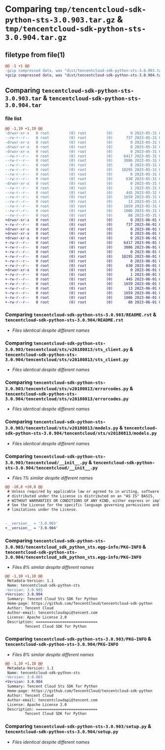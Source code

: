 # Comparing `tmp/tencentcloud-sdk-python-sts-3.0.903.tar.gz` & `tmp/tencentcloud-sdk-python-sts-3.0.904.tar.gz`

## filetype from file(1)

```diff
@@ -1 +1 @@
-gzip compressed data, was "dist/tencentcloud-sdk-python-sts-3.0.903.tar", last modified: Wed May 31 02:19:56 2023, max compression
+gzip compressed data, was "dist/tencentcloud-sdk-python-sts-3.0.904.tar", last modified: Thu Jun  1 02:45:41 2023, max compression
```

## Comparing `tencentcloud-sdk-python-sts-3.0.903.tar` & `tencentcloud-sdk-python-sts-3.0.904.tar`

### file list

```diff
@@ -1,19 +1,19 @@
-drwxr-xr-x   0 root         (0) root         (0)        0 2023-05-31 02:19:56.000000 tencentcloud-sdk-python-sts-3.0.903/
--rw-r--r--   0 root         (0) root         (0)      737 2023-05-31 02:19:56.000000 tencentcloud-sdk-python-sts-3.0.903/README.rst
-drwxr-xr-x   0 root         (0) root         (0)        0 2023-05-31 02:19:56.000000 tencentcloud-sdk-python-sts-3.0.903/tencentcloud/
-drwxr-xr-x   0 root         (0) root         (0)        0 2023-05-31 02:19:56.000000 tencentcloud-sdk-python-sts-3.0.903/tencentcloud/sts/
-drwxr-xr-x   0 root         (0) root         (0)        0 2023-05-31 02:19:56.000000 tencentcloud-sdk-python-sts-3.0.903/tencentcloud/sts/v20180813/
--rw-r--r--   0 root         (0) root         (0)     6417 2023-05-31 02:19:56.000000 tencentcloud-sdk-python-sts-3.0.903/tencentcloud/sts/v20180813/sts_client.py
--rw-r--r--   0 root         (0) root         (0)     3086 2023-05-31 02:19:56.000000 tencentcloud-sdk-python-sts-3.0.903/tencentcloud/sts/v20180813/errorcodes.py
--rw-r--r--   0 root         (0) root         (0)        0 2023-05-31 02:19:56.000000 tencentcloud-sdk-python-sts-3.0.903/tencentcloud/sts/v20180813/__init__.py
--rw-r--r--   0 root         (0) root         (0)    18295 2023-05-31 02:19:56.000000 tencentcloud-sdk-python-sts-3.0.903/tencentcloud/sts/v20180813/models.py
--rw-r--r--   0 root         (0) root         (0)        0 2023-05-31 02:19:56.000000 tencentcloud-sdk-python-sts-3.0.903/tencentcloud/sts/__init__.py
--rw-r--r--   0 root         (0) root         (0)      630 2023-05-31 02:19:56.000000 tencentcloud-sdk-python-sts-3.0.903/tencentcloud/__init__.py
-drwxr-xr-x   0 root         (0) root         (0)        0 2023-05-31 02:19:56.000000 tencentcloud-sdk-python-sts-3.0.903/tencentcloud_sdk_python_sts.egg-info/
--rw-r--r--   0 root         (0) root         (0)        1 2023-05-31 02:19:56.000000 tencentcloud-sdk-python-sts-3.0.903/tencentcloud_sdk_python_sts.egg-info/dependency_links.txt
--rw-r--r--   0 root         (0) root         (0)      445 2023-05-31 02:19:56.000000 tencentcloud-sdk-python-sts-3.0.903/tencentcloud_sdk_python_sts.egg-info/SOURCES.txt
--rw-r--r--   0 root         (0) root         (0)     1659 2023-05-31 02:19:56.000000 tencentcloud-sdk-python-sts-3.0.903/tencentcloud_sdk_python_sts.egg-info/PKG-INFO
--rw-r--r--   0 root         (0) root         (0)       13 2023-05-31 02:19:56.000000 tencentcloud-sdk-python-sts-3.0.903/tencentcloud_sdk_python_sts.egg-info/top_level.txt
--rw-r--r--   0 root         (0) root         (0)     1659 2023-05-31 02:19:56.000000 tencentcloud-sdk-python-sts-3.0.903/PKG-INFO
--rw-r--r--   0 root         (0) root         (0)     1006 2023-05-31 02:19:56.000000 tencentcloud-sdk-python-sts-3.0.903/setup.py
--rw-r--r--   0 root         (0) root         (0)       88 2023-05-31 02:19:56.000000 tencentcloud-sdk-python-sts-3.0.903/setup.cfg
+drwxr-xr-x   0 root         (0) root         (0)        0 2023-06-01 02:45:41.000000 tencentcloud-sdk-python-sts-3.0.904/
+-rw-r--r--   0 root         (0) root         (0)      737 2023-06-01 02:45:41.000000 tencentcloud-sdk-python-sts-3.0.904/README.rst
+drwxr-xr-x   0 root         (0) root         (0)        0 2023-06-01 02:45:41.000000 tencentcloud-sdk-python-sts-3.0.904/tencentcloud/
+drwxr-xr-x   0 root         (0) root         (0)        0 2023-06-01 02:45:41.000000 tencentcloud-sdk-python-sts-3.0.904/tencentcloud/sts/
+drwxr-xr-x   0 root         (0) root         (0)        0 2023-06-01 02:45:41.000000 tencentcloud-sdk-python-sts-3.0.904/tencentcloud/sts/v20180813/
+-rw-r--r--   0 root         (0) root         (0)     6417 2023-06-01 02:45:41.000000 tencentcloud-sdk-python-sts-3.0.904/tencentcloud/sts/v20180813/sts_client.py
+-rw-r--r--   0 root         (0) root         (0)     3086 2023-06-01 02:45:41.000000 tencentcloud-sdk-python-sts-3.0.904/tencentcloud/sts/v20180813/errorcodes.py
+-rw-r--r--   0 root         (0) root         (0)        0 2023-06-01 02:45:41.000000 tencentcloud-sdk-python-sts-3.0.904/tencentcloud/sts/v20180813/__init__.py
+-rw-r--r--   0 root         (0) root         (0)    18295 2023-06-01 02:45:41.000000 tencentcloud-sdk-python-sts-3.0.904/tencentcloud/sts/v20180813/models.py
+-rw-r--r--   0 root         (0) root         (0)        0 2023-06-01 02:45:41.000000 tencentcloud-sdk-python-sts-3.0.904/tencentcloud/sts/__init__.py
+-rw-r--r--   0 root         (0) root         (0)      630 2023-06-01 02:45:41.000000 tencentcloud-sdk-python-sts-3.0.904/tencentcloud/__init__.py
+drwxr-xr-x   0 root         (0) root         (0)        0 2023-06-01 02:45:41.000000 tencentcloud-sdk-python-sts-3.0.904/tencentcloud_sdk_python_sts.egg-info/
+-rw-r--r--   0 root         (0) root         (0)        1 2023-06-01 02:45:41.000000 tencentcloud-sdk-python-sts-3.0.904/tencentcloud_sdk_python_sts.egg-info/dependency_links.txt
+-rw-r--r--   0 root         (0) root         (0)      445 2023-06-01 02:45:41.000000 tencentcloud-sdk-python-sts-3.0.904/tencentcloud_sdk_python_sts.egg-info/SOURCES.txt
+-rw-r--r--   0 root         (0) root         (0)     1659 2023-06-01 02:45:41.000000 tencentcloud-sdk-python-sts-3.0.904/tencentcloud_sdk_python_sts.egg-info/PKG-INFO
+-rw-r--r--   0 root         (0) root         (0)       13 2023-06-01 02:45:41.000000 tencentcloud-sdk-python-sts-3.0.904/tencentcloud_sdk_python_sts.egg-info/top_level.txt
+-rw-r--r--   0 root         (0) root         (0)     1659 2023-06-01 02:45:41.000000 tencentcloud-sdk-python-sts-3.0.904/PKG-INFO
+-rw-r--r--   0 root         (0) root         (0)     1006 2023-06-01 02:45:41.000000 tencentcloud-sdk-python-sts-3.0.904/setup.py
+-rw-r--r--   0 root         (0) root         (0)       88 2023-06-01 02:45:41.000000 tencentcloud-sdk-python-sts-3.0.904/setup.cfg
```

### Comparing `tencentcloud-sdk-python-sts-3.0.903/README.rst` & `tencentcloud-sdk-python-sts-3.0.904/README.rst`

 * *Files identical despite different names*

### Comparing `tencentcloud-sdk-python-sts-3.0.903/tencentcloud/sts/v20180813/sts_client.py` & `tencentcloud-sdk-python-sts-3.0.904/tencentcloud/sts/v20180813/sts_client.py`

 * *Files identical despite different names*

### Comparing `tencentcloud-sdk-python-sts-3.0.903/tencentcloud/sts/v20180813/errorcodes.py` & `tencentcloud-sdk-python-sts-3.0.904/tencentcloud/sts/v20180813/errorcodes.py`

 * *Files identical despite different names*

### Comparing `tencentcloud-sdk-python-sts-3.0.903/tencentcloud/sts/v20180813/models.py` & `tencentcloud-sdk-python-sts-3.0.904/tencentcloud/sts/v20180813/models.py`

 * *Files identical despite different names*

### Comparing `tencentcloud-sdk-python-sts-3.0.903/tencentcloud/__init__.py` & `tencentcloud-sdk-python-sts-3.0.904/tencentcloud/__init__.py`

 * *Files 1% similar despite different names*

```diff
@@ -10,8 +10,8 @@
 # Unless required by applicable law or agreed to in writing, software
 # distributed under the License is distributed on an "AS IS" BASIS,
 # WITHOUT WARRANTIES OR CONDITIONS OF ANY KIND, either express or implied.
 # See the License for the specific language governing permissions and
 # limitations under the License.
 
 
-__version__ = '3.0.903'
+__version__ = '3.0.904'
```

### Comparing `tencentcloud-sdk-python-sts-3.0.903/tencentcloud_sdk_python_sts.egg-info/PKG-INFO` & `tencentcloud-sdk-python-sts-3.0.904/tencentcloud_sdk_python_sts.egg-info/PKG-INFO`

 * *Files 8% similar despite different names*

```diff
@@ -1,10 +1,10 @@
 Metadata-Version: 1.1
 Name: tencentcloud-sdk-python-sts
-Version: 3.0.903
+Version: 3.0.904
 Summary: Tencent Cloud Sts SDK for Python
 Home-page: https://github.com/TencentCloud/tencentcloud-sdk-python
 Author: Tencent Cloud
 Author-email: tencentcloudapi@tencent.com
 License: Apache License 2.0
 Description: ============================
         Tencent Cloud SDK for Python
```

### Comparing `tencentcloud-sdk-python-sts-3.0.903/PKG-INFO` & `tencentcloud-sdk-python-sts-3.0.904/PKG-INFO`

 * *Files 8% similar despite different names*

```diff
@@ -1,10 +1,10 @@
 Metadata-Version: 1.1
 Name: tencentcloud-sdk-python-sts
-Version: 3.0.903
+Version: 3.0.904
 Summary: Tencent Cloud Sts SDK for Python
 Home-page: https://github.com/TencentCloud/tencentcloud-sdk-python
 Author: Tencent Cloud
 Author-email: tencentcloudapi@tencent.com
 License: Apache License 2.0
 Description: ============================
         Tencent Cloud SDK for Python
```

### Comparing `tencentcloud-sdk-python-sts-3.0.903/setup.py` & `tencentcloud-sdk-python-sts-3.0.904/setup.py`

 * *Files identical despite different names*

